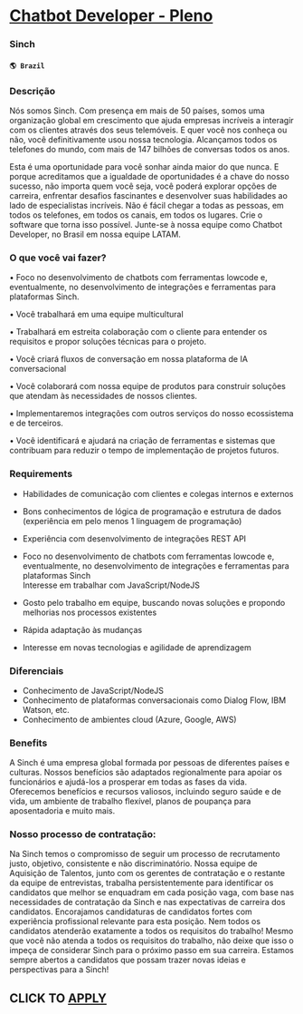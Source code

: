 # [Chatbot Developer - Pleno](https://www.remotewlb.com/apply/chatbot-developer-pleno)  
### Sinch  
#### `🌎 Brazil`  

### Descrição

Nós somos Sinch. Com presença em mais de 50 países, somos uma organização global em crescimento que ajuda empresas incríveis a interagir com os clientes através dos seus telemóveis. E quer você nos conheça ou não, você definitivamente usou nossa tecnologia. Alcançamos todos os telefones do mundo, com mais de 147 bilhões de conversas todos os anos.

Esta é uma oportunidade para você sonhar ainda maior do que nunca. E porque acreditamos que a igualdade de oportunidades é a chave do nosso sucesso, não importa quem você seja, você poderá explorar opções de carreira, enfrentar desafios fascinantes e desenvolver suas habilidades ao lado de especialistas incríveis. Não é fácil chegar a todas as pessoas, em todos os telefones, em todos os canais, em todos os lugares. Crie o software que torna isso possível. Junte-se à nossa equipe como Chatbot Developer, no Brasil em nossa equipe LATAM.

### O que você vai fazer?

• Foco no desenvolvimento de chatbots com ferramentas lowcode e, eventualmente, no desenvolvimento de integrações e ferramentas para plataformas Sinch.

• Você trabalhará em uma equipe multicultural

• Trabalhará em estreita colaboração com o cliente para entender os requisitos e propor soluções técnicas para o projeto.

• Você criará fluxos de conversação em nossa plataforma de IA conversacional

• Você colaborará com nossa equipe de produtos para construir soluções que atendam às necessidades de nossos clientes.

• Implementaremos integrações com outros serviços do nosso ecossistema e de terceiros.

• Você identificará e ajudará na criação de ferramentas e sistemas que contribuam para reduzir o tempo de implementação de projetos futuros.

### Requirements

  * Habilidades de comunicação com clientes e colegas internos e externos
  * Bons conhecimentos de lógica de programação e estrutura de dados (experiência em pelo menos 1 linguagem de programação)
  * Experiência com desenvolvimento de integrações REST API
  * Foco no desenvolvimento de chatbots com ferramentas lowcode e, eventualmente, no desenvolvimento de integrações e ferramentas para plataformas Sinch  
Interesse em trabalhar com JavaScript/NodeJS

  * Gosto pelo trabalho em equipe, buscando novas soluções e propondo melhorias nos processos existentes
  * Rápida adaptação às mudanças
  * Interesse em novas tecnologias e agilidade de aprendizagem

### Diferenciais

  * Conhecimento de JavaScript/NodeJS
  * Conhecimento de plataformas conversacionais como Dialog Flow, IBM Watson, etc.
  * Conhecimento de ambientes cloud (Azure, Google, AWS)

### Benefits

A Sinch é uma empresa global formada por pessoas de diferentes países e culturas. Nossos benefícios são adaptados regionalmente para apoiar os funcionários e ajudá-los a prosperar em todas as fases da vida. Oferecemos benefícios e recursos valiosos, incluindo seguro saúde e de vida, um ambiente de trabalho flexível, planos de poupança para aposentadoria e muito mais.

###  Nosso processo de contratação:

Na Sinch temos o compromisso de seguir um processo de recrutamento justo, objetivo, consistente e não discriminatório. Nossa equipe de Aquisição de Talentos, junto com os gerentes de contratação e o restante da equipe de entrevistas, trabalha persistentemente para identificar os candidatos que melhor se enquadram em cada posição vaga, com base nas necessidades de contratação da Sinch e nas expectativas de carreira dos candidatos. Encorajamos candidaturas de candidatos fortes com experiência profissional relevante para esta posição. Nem todos os candidatos atenderão exatamente a todos os requisitos do trabalho! Mesmo que você não atenda a todos os requisitos do trabalho, não deixe que isso o impeça de considerar Sinch para o próximo passo em sua carreira. Estamos sempre abertos a candidatos que possam trazer novas ideias e perspectivas para a Sinch!

  
## CLICK TO [APPLY](https://www.remotewlb.com/apply/chatbot-developer-pleno)

